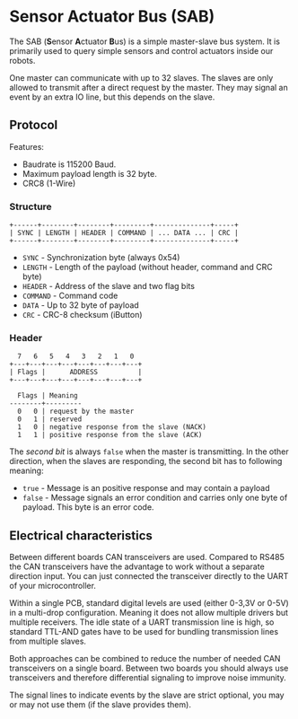 # Sensor Actuator Bus (SAB)

The SAB (**S**ensor **A**ctuator **B**us) is a simple
master-slave bus system. It is primarily used to query simple sensors and
control actuators inside our robots.

One master can communicate with up to 32 slaves. The slaves are only allowed to
transmit after a direct request by the master. They may signal an event by an
extra IO line, but this depends on the slave.

## Protocol

Features:
- Baudrate is 115200 Baud.
- Maximum payload length is 32 byte.
- CRC8 (1-Wire)

### Structure

```
+------+--------+--------+---------+--------------+-----+
| SYNC | LENGTH | HEADER | COMMAND | ... DATA ... | CRC |
+------+--------+--------+---------+--------------+-----+
```

- `SYNC` - Synchronization byte (always 0x54)
- `LENGTH` - Length of the payload (without header, command and CRC byte)
- `HEADER` - Address of the slave and two flag bits
- `COMMAND` - Command code
- `DATA` - Up to 32 byte of payload
- `CRC` - CRC-8 checksum (iButton)

### Header

```
  7   6   5   4   3   2   1   0
+---+---+---+---+---+---+---+---+
| Flags |      ADDRESS          |
+---+---+---+---+---+---+---+---+

  Flags | Meaning
--------+---------
  0   0 | request by the master
  0   1 | reserved
  1   0 | negative response from the slave (NACK)
  1   1 | positive response from the slave (ACK)
```

The *second bit* is always `false` when the master is transmitting. In the other
direction, when the slaves are responding, the second bit has to following
meaning:

- `true` - Message is an positive response and may contain a payload
- `false` - Message signals an error condition and carries only one byte of
   payload. This byte is an error code.

## Electrical characteristics

Between different boards CAN transceivers are used. Compared to RS485 the
CAN transceivers have the advantage to work without a separate direction input.
You can just connected the transceiver directly to the UART of your
microcontroller.

Within a single PCB, standard digital levels are used (either 0-3,3V or 0-5V)
in a multi-drop configuration. Meaning it does not allow multiple drivers but
multiple receivers.
The idle state of a UART transmission line is high, so standard TTL-AND gates
have to be used for bundling transmission lines from multiple slaves.

Both approaches can be combined to reduce the number of needed CAN
transceivers on a single board. Between two boards you should always use
transceivers and therefore differential signaling to improve noise immunity.

The signal lines to indicate events by the slave are strict optional, you may
or may not use them (if the slave provides them).
